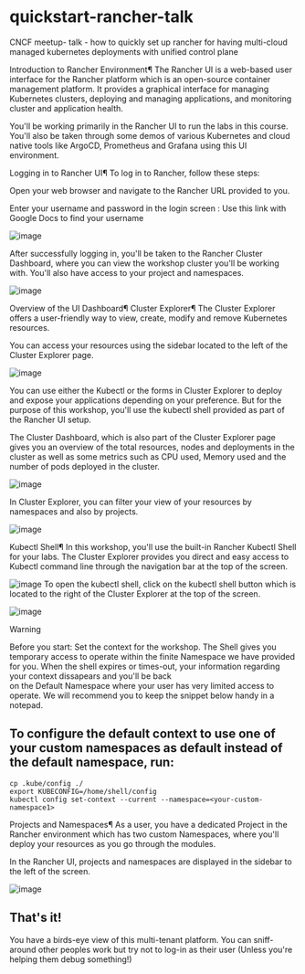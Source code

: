 # quickstart-rancher-talk
CNCF meetup- talk - how to quickly set up rancher for having multi-cloud managed kubernetes deployments with unified control plane

Introduction to Rancher Environment¶
The Rancher UI is a web-based user interface for the Rancher platform which is an open-source container management platform. It provides a graphical interface for managing Kubernetes clusters, deploying and managing applications, and monitoring cluster and application health.

You'll be working primarily in the Rancher UI to run the labs in this course. You'll also be taken through some demos of various Kubernetes and cloud native tools like ArgoCD, Prometheus and Grafana using this UI environment.

Logging in to Rancher UI¶
To log in to Rancher, follow these steps:

Open your web browser and navigate to the Rancher URL provided to you.

Enter your username and password in the login screen : Use this link with Google Docs to find your username

![image](https://github.com/user-attachments/assets/8a14fd68-a604-4b44-8f39-5c105d09b36a)


After successfully logging in, you'll be taken to the Rancher Cluster Dashboard, where you can view the workshop cluster you'll be working with. You'll also have access to your project and namespaces.

![image](https://github.com/user-attachments/assets/f290fd66-1a41-4de0-891e-edb7985de704)

Overview of the UI Dashboard¶
Cluster Explorer¶
The Cluster Explorer offers a user-friendly way to view, create, modify and remove Kubernetes resources.

You can access your resources using the sidebar located to the left of the Cluster Explorer page.

![image](https://github.com/user-attachments/assets/4053b339-95d3-4a64-828b-3ca81ba6600b)

You can use either the Kubectl or the forms in Cluster Explorer to deploy and expose your applications depending on your preference. But for the purpose of this workshop, you'll use the kubectl shell provided as part of the Rancher UI setup.

The Cluster Dashboard, which is also part of the Cluster Explorer page gives you an overview of the total resources, nodes and deployments in the cluster as well as some metrics such as CPU used, Memory used and the number of pods deployed in the cluster.

![image](https://github.com/user-attachments/assets/3f39f029-3853-4c3f-bba8-f02631c51217)

In Cluster Explorer, you can filter your view of your resources by namespaces and also by projects.

![image](https://github.com/user-attachments/assets/b690e107-8204-4eb3-b544-f071a14fb6eb)

Kubectl Shell¶
In this workshop, you'll use the built-in Rancher Kubectl Shell for your labs. The Cluster Explorer provides you direct and easy access to Kubectl command line through the navigation bar at the top of the screen.

![image](https://github.com/user-attachments/assets/cd4f02ef-5e9e-40ff-a599-c17fc16b55e5)
To open the kubectl shell, click on the kubectl shell button which is located to the right of the Cluster Explorer at the top of the screen.

![image](https://github.com/user-attachments/assets/940510da-31b2-4bc4-96b6-2269e4df1c1a)


> [!WARNING]  
> Before you start: Set the context for the workshop. The Shell gives you temporary access to operate within the finite Namespace we have provided for you. When the shell expires or times-out, your information regarding your context dissapears and you'll be back   
> on the Default Namespace where your user has very limited access to operate. We will recommend you to keep the snippet below handy in a notepad.
  
## ​To configure the default context to use one of your custom namespaces as default instead of the default namespace, run:


    cp .kube/config ./
    export KUBECONFIG=/home/shell/config
    kubectl config set-context --current --namespace=<your-custom-namespace1>

Projects and Namespaces¶
As a user, you have a dedicated Project in the Rancher environment which has two custom Namespaces, where you'll deploy your resources as you go through the modules.

In the Rancher UI, projects and namespaces are displayed in the sidebar to the left of the screen.

![image](https://github.com/user-attachments/assets/a3c26642-c963-4b55-b1a8-91272a72bff1)


## That's it!

You have a birds-eye view of this multi-tenant platform. You can sniff-around other peoples work but try not to log-in as their user (Unless you're helping them debug something!)

